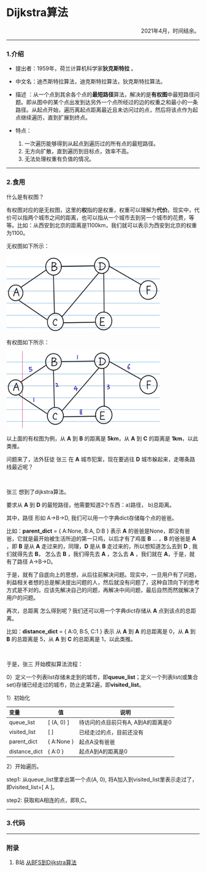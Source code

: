 # Dijkstra算法
<p align="right">2021年4月，时间结余。</p>

---
### 1.介绍

- 提出者：1959年，荷兰计算机科学家**狄克斯特拉** 。

- 中文名：迪杰斯特拉算法，迪克斯特拉算法，狄克斯特拉算法。

- 描述 ：从一个点到其余各个点的**最短路径**算法，解决的是**有权图**中最短路径问题。即从图中的某个点出发到达另外一个点所经过的边的权重之和最小的一条路径。从起点开始，遍历离起点距离最近且未访问过的点，然后将该点作为起点继续遍历，直到扩展到终点。

- 特点：
	1. 一次遍历能够得到从起点到遍历过的所有点的最短路径。
	2. 无方向扩散，直到遍历到目标点，效率不高。
	3. 无法处理权重有负值的情况。

---

### 2.食用

什么是有权图？

有权图对应的是无权图，这里的**权**指的是权重，权重可以理解为**代价**。现实中，代价可以指两个城市之间的距离，也可以指从一个城市去到另一个城市的花费，等等。比如：从西安到北京的距离是1100km，我们就可以表示为西安到北京的权重为1100。

无权图如下所示：

 <img src="..\pictures\no-weight.png" title="无权图" width="400px" height="200px">

有权图如下所示：

 <img src="..\pictures\weight.png" title="有权图" width="400px" height="200px">

以上面的有权图为例，从 **A** 到 **B** 的距离是 **5km**，从 **A** 到 **C** 的距离是 **1km**，以此类推。

问题来了，法外狂徒 张三 在 **A** 城市犯案，现在要逃往 **D** 城市躲起来，走哪条路线最近呢？

&nbsp;

张三 想到了dijkstra算法。

要求从 **A** 到 **D** 的最短路径，他需要知道2个东西：a)路径， b)总距离。

其中，路径 形如 A->B->D, 我们可以用一个字典dict存储每个点的爸爸。

比如：**parent_dict** = { A:None, B:A, D:B } 表示 **A** 的爸爸是None，即没有爸爸，它就是最开始被生活所迫的第一只鸡，以后才有了鸡蛋 **B** ... ，**B** 的爸爸是 **A** ，即 **B** 是从 **A** 走过来的，同理，**D** 是从 **B** 走过来的，所以想知道怎么去到 **D** , 我们就得先去 **B**， 怎么去 **B** ，我们得先去 **A** ，怎么去 **A** ，我们就在 **A**，于是，就有了路径 A->B->D。

于是，就有了自底向上的思想，从后往前解决问题。现实中，一旦用户有了问题，利益相关者想的总是解决提出问题的人，然后就没有问题了，这种自顶向下的思考方式是不对的。应该先解决自己的问题，再解决中间问题，最后自然而然就解决了用户的问题。

再次，总距离 怎么得到呢？我们还可以用一个字典dict存储从 **A** 点到该点的总距离。

比如：**distance_dict** = { A:0, B:5, C:1 } 表示 从 **A** 到 **A** 的总距离是 0，从 **A** 到 **B** 的总距离是 5，从 **A** 到 **C** 的总距离是 1，以此类推。

&nbsp;

于是，张三 开始模拟算法流程：

0）定义一个列表list存储未走到的城市，即**queue_list**；定义一个列表list(或集合set)存储已经走过的城市，防止走第2遍，即**visited_list**。

1）初始化

| 变量          | 值         | 说明                            |
| :------------ | ---------- | --------------------------------|
| queue_list    | [ (A, 0) ] | 待访问的点目前只有A, A到A的距离是0 |
| visited_list  | [ ]        | 已经走过的点，目前还没有          |
| parent_dict   | { A:None } | 起点A没有爸爸                    |
| distance_dict | { A:0 }    | 起点A到A的距离是0                |

2）开始遍历。

step1: 从queue_list里拿出第一个点(A, 0), 将A加入到visited_list里表示走过了，即visited_list=[ A ]。

step2: 获取和A相连的点，即B,C。

---

### 3.代码

---

### 附录

1. B站 [从BFS到Dijkstra算法](https://www.bilibili.com/video/BV1ts41157Sy/?spm_id_from=333.788.recommend_more_video.-1)
